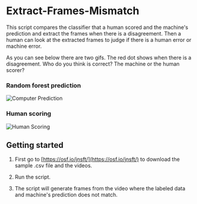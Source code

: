 # Extract-Frames-Mismatch

This script compares the classifier that a human scored and the machine's prediction and extract the frames when there is a disagreement. Then a human can look at the extracted frames to judge if there is a human error or machine error.

As you can see below there are two gifs. The red dot shows when there is a disagreement. Who do you think is correct? The machine or the human scorer? 

### Random forest prediction
![Computer Prediction](/images/video2_computer_prediction.gif)

### Human scoring
![Human Scoring](/images/Video2_Human_Prediction.gif)

## Getting started

1. First go to [https://osf.io/jnsft/](https://osf.io/jnsft/) to download the sample .csv file and the videos.

2. Run the script.

3. The script will generate frames from the video where the labeled data and machine's prediction does not match.
